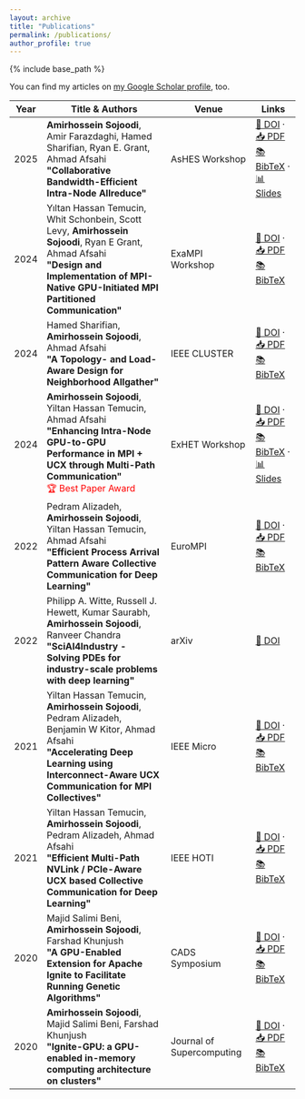 ```yaml
---
layout: archive
title: "Publications"
permalink: /publications/
author_profile: true
---
```

{% include base_path %}

You can find my articles on [my Google Scholar profile](https://scholar.google.co.uk/citations?hl=en&user=Dr5nIRYAAAAJ), too.

| Year | Title & Authors                                                                                                                                                                                                          | Venue                     | Links                                                                                                                                                                                                                                                                                                                                    |
| ---- | ------------------------------------------------------------------------------------------------------------------------------------------------------------------------------------------------------------------------ | ------------------------- | ---------------------------------------------------------------------------------------------------------------------------------------------------------------------------------------------------------------------------------------------------------------------------------------------------------------------------------------- |
| 2025 | **Amirhossein Sojoodi**, Amir Farazdaghi, Hamed Sharifian, Ryan E. Grant, Ahmad Afsahi <br>**"Collaborative Bandwidth-Efficient Intra-Node Allreduce"**                                                                  | AsHES Workshop            | [📄 DOI](NotYetAssigned) · [📥 PDF](https://amirsojoodi.github.io/files/Publications/2025-AsHES/2025-AsHES.pdf) <br> [📚 BibTeX](https://amirsojoodi.github.io/files/Publications/2025-AsHES/2025-AsHES.bib) · [📊 Slides](https://amirsojoodi.github.io/files/Publications/2025-AsHES/2025-AsHES-Presentation.pdf)                          |
| 2024 | Yıltan Hassan Temucin, Whit Schonbein, Scott Levy, **Amirhossein Sojoodi**, Ryan E Grant, Ahmad Afsahi <br>**"Design and Implementation of MPI-Native GPU-Initiated MPI Partitioned Communication"**                     | ExaMPI Workshop           | [📄 DOI](https://doi.org/10.1109/SCW63240.2024.00065) · [📥 PDF](https://amirsojoodi.github.io/files/Publications/2024-ExaMPI/2024-ExaMPI.pdf) <br> [📚 BibTeX](https://amirsojoodi.github.io/files/Publications/2024-ExaMPI/2024-ExaMPI.bib)                                                                                               |
| 2024 | Hamed Sharifian, **Amirhossein Sojoodi**, Ahmad Afsahi <br>**"A Topology- and Load-Aware Design for Neighborhood Allgather"**                                                                                            | IEEE CLUSTER              | [📄 DOI](https://doi.org/10.1109/CLUSTER59578.2024.00019) · [📥 PDF](https://amirsojoodi.github.io/files/Publications/2024-Cluster/2024-Cluster.pdf) <br> [📚 BibTeX](https://amirsojoodi.github.io/files/Publications/2024-Cluster/2024-Cluster.bib)                                                                                       |
| 2024 | **Amirhossein Sojoodi**, Yiltan Hassan Temucin, Ahmad Afsahi <br>**"Enhancing Intra-Node GPU-to-GPU Performance in MPI + UCX through Multi-Path Communication"**  <br><span style="color:red;">🏆 Best Paper Award</span> | ExHET Workshop            | [📄 DOI](https://doi.org/10.1145/3642961.3643800) · [📥 PDF](https://amirsojoodi.github.io/files/Publications/2024-ExHET/2024-ExHET.pdf) <br> [📚 BibTeX](https://amirsojoodi.github.io/files/Publications/2024-ExHET/2024-ExHET.bib) · [📊 Slides](https://amirsojoodi.github.io/files/Publications/2024-ExHET/2024-ExHET-Presentation.pdf) |
| 2022 | Pedram Alizadeh, **Amirhossein Sojoodi**, Yiltan Hassan Temucin, Ahmad Afsahi <br>**"Efficient Process Arrival Pattern Aware Collective Communication for Deep Learning"**                                               | EuroMPI                   | [📄 DOI](https://doi.org/10.1145/3555819.3555857) · [📥 PDF](https://amirsojoodi.github.io/files/Publications/2024-EuroMPI/2024-EuroMPI.pdf) <br> [📚 BibTeX](https://amirsojoodi.github.io/files/Publications/2024-EuroMPI/2024-EuroMPI.bib)                                                                                               |
| 2022 | Philipp A. Witte, Russell J. Hewett, Kumar Saurabh, **Amirhossein Sojoodi**, Ranveer Chandra <br>**"SciAI4Industry - Solving PDEs for industry-scale problems with deep learning"**                                      | arXiv                     | [📄 DOI](https://doi.org/10.48550/arXiv.2211.12709)                                                                                                                                                                                                                                                                                       |
| 2021 | Yiltan Hassan Temucin, **Amirhossein Sojoodi**, Pedram Alizadeh, Benjamin W Kitor, Ahmad Afsahi <br>**"Accelerating Deep Learning using Interconnect-Aware UCX Communication for MPI Collectives"**                      | IEEE Micro                | [📄 DOI](https://doi.org/10.1109/MM.2022.3148670) · [📥 PDF](https://amirsojoodi.github.io/files/Publications/2024-Micro/2024-Micro.pdf) <br> [📚 BibTeX](https://amirsojoodi.github.io/files/Publications/2024-Micro/2024-Micro.bib)                                                                                                       |
| 2021 | Yiltan Hassan Temucin, **Amirhossein Sojoodi**, Pedram Alizadeh, Ahmad Afsahi <br>**"Efficient Multi-Path NVLink / PCIe-Aware UCX based Collective Communication for Deep Learning"**                                    | IEEE HOTI                 | [📄 DOI](https://doi.org/10.1109/HOTI52880.2021.00018) · [📥 PDF](https://amirsojoodi.github.io/files/Publications/2024-HOTI/2024-HOTI.pdf) <br> [📚 BibTeX](https://amirsojoodi.github.io/files/Publications/2024-HOTI/2024-HOTI.bib)                                                                                                      |
| 2020 | Majid Salimi Beni, **Amirhossein Sojoodi**, Farshad Khunjush <br>**"A GPU-Enabled Extension for Apache Ignite to Facilitate Running Genetic Algorithms"**                                                                | CADS Symposium            | [📄 DOI](https://doi.org/10.1109/CADS50570.2020.9211857) · [📥 PDF](https://amirsojoodi.github.io/files/Publications/2020-CADS/2020-CADS.pdf) <br> [📚 BibTeX](https://amirsojoodi.github.io/files/Publications/2020-CADS/2020-CADS.bib)                                                                                                    |
| 2020 | **Amirhossein Sojoodi**, Majid Salimi Beni, Farshad Khunjush <br>**"Ignite-GPU: a GPU-enabled in-memory computing architecture on clusters"**                                                                            | Journal of Supercomputing | [📄 DOI](https://doi.org/10.1007/s11227-020-03390-z) · [📥 PDF](https://amirsojoodi.github.io/files/Publications/2020-Supercomputing/2020-Supercomputing.pdf) <br> [📚 BibTeX](https://amirsojoodi.github.io/files/Publications/2020-Supercomputing/2020-Supercomputing.bib)                                                                |

<!-- New style rendering if publication categories are defined -->
<!-- {% if site.publication_category %}
  {% for category in site.publication_category  %}
    {% assign title_shown = false %}
    {% for post in site.publications reversed %}
      {% if post.category != category[0] %}
        {% continue %}
      {% endif %}
      {% unless title_shown %}
        <h4>{{ category[1].title }}</h4><hr />
        {% assign title_shown = true %}
      {% endunless %}
      {% include archive-single.html %}
    {% endfor %}
  {% endfor %}
{% else %}
  {% for post in site.publications reversed %}
    {% include archive-single.html %}
  {% endfor %}
{% endif %} -->
